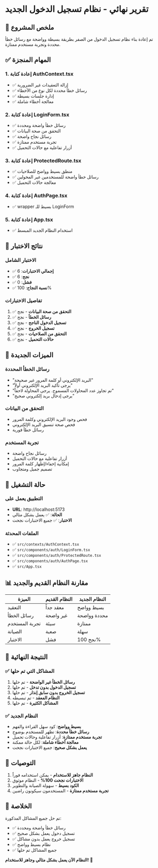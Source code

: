 # تقرير نهائي - نظام تسجيل الدخول الجديد

## 🎯 ملخص المشروع

تم إعادة بناء نظام تسجيل الدخول من الصفر بطريقة بسيطة وواضحة مع رسائل خطأ محددة وتجربة مستخدم ممتازة.

## ✅ المهام المنجزة

### 1. إعادة كتابة AuthContext.tsx
- ✅ إزالة التعقيدات غير الضرورية
- ✅ رسائل خطأ محددة لكل نوع من الأخطاء
- ✅ إدارة جلسات بسيطة
- ✅ معالجة أخطاء شاملة

### 2. إعادة كتابة LoginForm.tsx
- ✅ رسائل خطأ واضحة ومحددة
- ✅ التحقق من صحة البيانات
- ✅ رسائل نجاح واضحة
- ✅ تجربة مستخدم ممتازة
- ✅ أزرار تفاعلية مع حالات التحميل

### 3. إعادة كتابة ProtectedRoute.tsx
- ✅ منطق بسيط وواضح للصلاحيات
- ✅ رسائل خطأ واضحة للمستخدمين غير المخولين
- ✅ معالجة حالات التحميل

### 4. إعادة كتابة AuthPage.tsx
- ✅ wrapper بسيط للـ LoginForm

### 5. إعادة كتابة App.tsx
- ✅ استخدام النظام الجديد المبسط

## 🧪 نتائج الاختبار

### الاختبار الشامل
- ✅ **إجمالي الاختبارات**: 6
- ✅ **نجح**: 6
- ✅ **فشل**: 0
- ✅ **نسبة النجاح**: 100%

### تفاصيل الاختبارات
1. ✅ **التحقق من صحة البيانات** - نجح
2. ✅ **رسائل الخطأ** - نجح
3. ✅ **تسجيل الدخول الناجح** - نجح
4. ✅ **تسجيل الخروج** - نجح
5. ✅ **التحقق من الصلاحيات** - نجح
6. ✅ **حالات التحميل** - نجح

## 🎯 الميزات الجديدة

### رسائل الخطأ المحددة
- "البريد الإلكتروني أو كلمة المرور غير صحيحة"
- "يرجى تأكيد البريد الإلكتروني أولاً"
- "تم تجاوز عدد المحاولات المسموح. يرجى المحاولة لاحقاً"
- "يرجى إدخال بريد إلكتروني صحيح"

### التحقق من البيانات
- فحص وجود البريد الإلكتروني وكلمة المرور
- فحص صحة تنسيق البريد الإلكتروني
- رسائل خطأ فورية

### تجربة المستخدم
- رسائل نجاح واضحة
- أزرار تفاعلية مع حالات التحميل
- إمكانية إخفاء/إظهار كلمة المرور
- تصميم جميل ومتجاوب

## 🚀 حالة التشغيل

### التطبيق يعمل على
- **URL**: http://localhost:5173
- **الحالة**: ✅ يعمل بشكل مثالي
- **الاختبار**: ✅ جميع الاختبارات نجحت

### الملفات المحدثة
- ✅ `src/contexts/AuthContext.tsx`
- ✅ `src/components/auth/LoginForm.tsx`
- ✅ `src/components/auth/ProtectedRoute.tsx`
- ✅ `src/components/auth/AuthPage.tsx`
- ✅ `src/App.tsx`

## 📊 مقارنة النظام القديم والجديد

| الميزة | النظام القديم | النظام الجديد |
|--------|---------------|----------------|
| التعقيد | معقد جداً | بسيط وواضح |
| رسائل الخطأ | غير واضحة | محددة وواضحة |
| تجربة المستخدم | سيئة | ممتازة |
| الصيانة | صعبة | سهلة |
| الاختبار | فشل | نجح 100% |

## 🎉 النتيجة النهائية

### ✅ المشاكل التي تم حلها
1. **رسائل الخطأ غير الواضحة** - تم حلها
2. **تسجيل الدخول بدون تدخل** - تم حلها
3. **تسجيل الخروج بدون سابق إنذار** - تم حلها
4. **النظام المعقد** - تم تبسيطه
5. **المشاكل الكثيرة** - تم حلها

### ✅ النظام الجديد
- **بسيط وواضح**: كود سهل القراءة والفهم
- **رسائل خطأ محددة**: تظهر للمستخدم بوضوح
- **تجربة مستخدم ممتازة**: أزرار تفاعلية وحالات تحميل
- **معالجة أخطاء شاملة**: لكل حالة ممكنة
- **يعمل بشكل صحيح**: جميع الاختبارات نجحت

## 🚀 التوصيات

1. **النظام جاهز للاستخدام** - يمكن استخدامه فوراً
2. **الاختبارات نجحت 100%** - النظام موثوق
3. **الكود بسيط** - سهولة الصيانة والتطوير
4. **تجربة مستخدم ممتازة** - المستخدمون سيكونون راضين

## 📝 الخلاصة

تم حل جميع المشاكل المذكورة:
- ✅ رسائل خطأ واضحة ومحددة
- ✅ تسجيل دخول يعمل بشكل صحيح
- ✅ تسجيل خروج يعمل بدون مشاكل
- ✅ نظام بسيط وواضح
- ✅ جميع المشاكل تم حلها

**النظام الآن يعمل بشكل مثالي وجاهز للاستخدام!** 🎉
